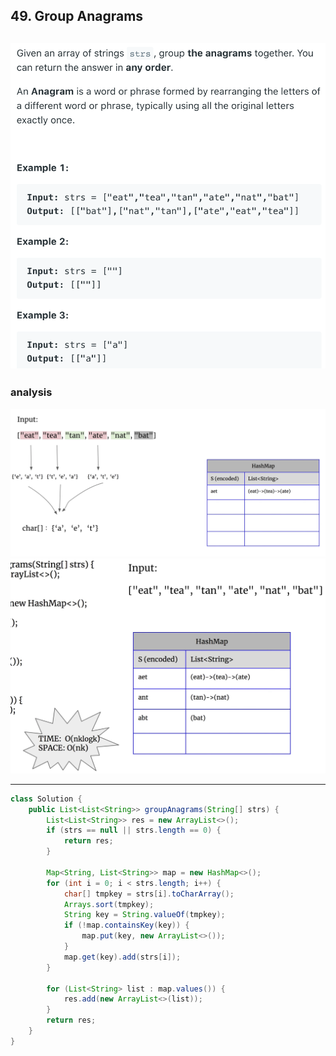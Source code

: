 ## 49. Group Anagrams
![](img/2021-08-10-13-14-36.png)
---

### analysis

![](img/2021-08-10-13-15-56.png)
![](img/2021-08-10-13-16-25.png)

---

```java
class Solution {
    public List<List<String>> groupAnagrams(String[] strs) {
        List<List<String>> res = new ArrayList<>();
        if (strs == null || strs.length == 0) {
            return res;
        }
        
        Map<String, List<String>> map = new HashMap<>();
        for (int i = 0; i < strs.length; i++) {
            char[] tmpkey = strs[i].toCharArray();
            Arrays.sort(tmpkey);
            String key = String.valueOf(tmpkey);
            if (!map.containsKey(key)) {
                map.put(key, new ArrayList<>());
            }
            map.get(key).add(strs[i]);
        }
        
        for (List<String> list : map.values()) {
            res.add(new ArrayList<>(list));
        }
        return res;
    }
}
```